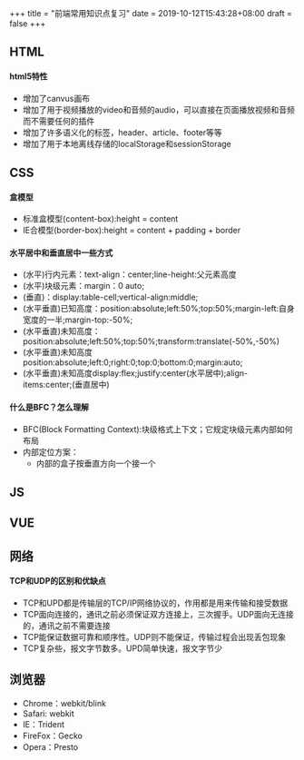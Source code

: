 +++
title = "前端常用知识点复习"
date = 2019-10-12T15:43:28+08:00
draft = false
+++

## HTML
#### html5特性
- 增加了canvus画布
- 增加了用于视频播放的video和音频的audio，可以直接在页面播放视频和音频而不需要任何的插件
- 增加了许多语义化的标签，header、article、footer等等
- 增加了用于本地离线存储的localStorage和sessionStorage
## CSS
#### 盒模型
- 标准盒模型(content-box):height = content
- IE合模型(border-box):height = content +  padding + border
#### 水平居中和垂直居中一些方式
- (水平)行内元素：text-align：center;line-height:父元素高度
- (水平)块级元素：margin：0 auto; 
- (垂直)：display:table-cell;vertical-align:middle;
- (水平垂直)已知高度：position:absolute;left:50%;top:50%;margin-left:自身宽度的一半;margin-top:-50%;
- (水平垂直)未知高度：position:absolute;left:50%;top:50%;transform:translate(-50%,-50%)
- (水平垂直)未知高度position:absolute;left:0;right:0;top:0;bottom:0;margin:auto;
- (水平垂直)未知高度display:flex;justify:center(水平居中);align-items:center;(垂直居中)

#### 什么是BFC？怎么理解
- BFC(Block Formatting Context):块级格式上下文；它规定块级元素内部如何布局
- 内部定位方案： 
  - 内部的盒子按垂直方向一个接一个


## JS
## VUE

## 网络
#### TCP和UDP的区别和优缺点
- TCP和UPD都是传输层的TCP/IP网络协议的，作用都是用来传输和接受数据
- TCP面向连接的，通讯之前必须保证双方连接上，三次握手。UDP面向无连接的，通讯之前不需要连接
- TCP能保证数据可靠和顺序性。UDP则不能保证，传输过程会出现丢包现象
- TCP复杂些，报文字节数多。UPD简单快速，报文字节少

## 浏览器
- Chrome：webkit/blink
- Safari: webkit
- IE：Trident
- FireFox：Gecko
- Opera：Presto

